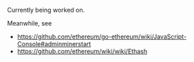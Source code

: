 Currently being worked on.

Meanwhile, see
* https://github.com/ethereum/go-ethereum/wiki/JavaScript-Console#adminminerstart
* https://github.com/ethereum/wiki/wiki/Ethash